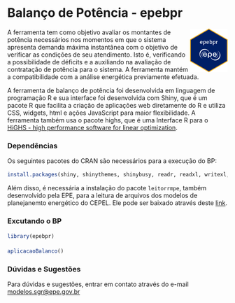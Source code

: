 
<!-- README.md is generated from README.Rmd. Please edit that file -->

# Balanço de Potência - epebpr

<!-- badges: start -->
<!-- badges: end -->

<img src="man/figures/logo.png" align="right" height="100" />

A ferramenta tem como objetivo avaliar os montantes de potência
necessários nos momentos em que o sistema apresenta demanda máxima
instantânea com o objetivo de verificar as condições de seu atendimento.
Isto é, verificando a possibilidade de déficits e a auxiliando na
avaliação de contratação de potência para o sistema. A ferramenta mantém
a compatibilidade com a análise energética previamente efetuada.

A ferramenta de balanço de potência foi desenvolvida em linguagem de
programação R e sua interface foi desenvolvida com Shiny, que é um
pacote R que facilita a criação de aplicações web diretamente do R e
utiliza CSS, widgets, html e ações JavaScript para maior flexibilidade.
A ferramenta também usa o pacote highs, que é uma Interface R para o
[HiGHS - high performance software for linear
optimization](https://highs.dev/).

### Dependências

Os seguintes pacotes do CRAN são necessários para a execução do BP:

``` r
install.packages(shiny, shinythemes, shinybusy, readr, readxl, writexl, dplyr,  stringr, stringi, tidyr, highs, DBI, RSQLite, tictoc, plotly, zoo, scales, parallel, foreach, doParallel, magrittr, ggplot2, lubridate, cellranger)
```

Além disso, é necessária a instalação do pacote `leitorrmpe`, também
desenvolvido pela EPE, para a leitura de arquivos dos modelos de
planejanemto energético do CEPEL. Ele pode ser baixado através deste
[link](https://github.com/EPE-GOV-BR/leitorrmpe).

### Excutando o BP

``` r
library(epebpr)

aplicacaoBalanco()
```

### Dúvidas e Sugestões

Para dúvidas e sugestões, entrar em contato através do e-mail
<modelos.sgr@epe.gov.br>
